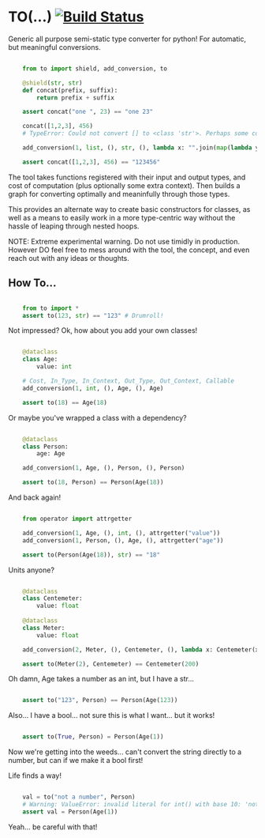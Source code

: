 # TO(...) [![Build Status](https://travis-ci.com/internetimagery/to.svg?branch=develop)](https://travis-ci.com/internetimagery/to)

Generic all purpose semi-static type converter for python! For automatic, but meaningful conversions.

``` python

    from to import shield, add_conversion, to

    @shield(str, str)
    def concat(prefix, suffix):
    	return prefix + suffix

    assert concat("one ", 23) == "one 23"

    concat([1,2,3], 456)
    # TypeError: Could not convert [] to <class 'str'>. Perhaps some conversion steps are missing.

    add_conversion(1, list, (), str, (), lambda x: "".join(map(lambda y: to(y, str), x)))

    assert concat([1,2,3], 456) == "123456"
```

The tool takes functions registered with their input and output types, and cost of computation (plus optionally some extra context). Then builds a graph for converting optimally and meaninfully through those types.

This provides an alternate way to create basic constructors for classes, as well as a means to easily work in a more type-centric way without the hassle of leaping through nested hoops.


NOTE: Extreme experimental warning. Do not use timidly in production. However DO feel free to mess around with the tool, the concept, and even reach out with any ideas or thoughts.

## How To...


``` python

    from to import *
    assert to(123, str) == "123" # Drumroll!

```

Not impressed? Ok, how about you add your own classes!

``` python

    @dataclass
    class Age:
        value: int

    # Cost, In_Type, In_Context, Out_Type, Out_Context, Callable
    add_conversion(1, int, (), Age, (), Age)

    assert to(18) == Age(18)
```

Or maybe you've wrapped a class with a dependency?

``` python

    @dataclass
    class Person:
        age: Age

    add_conversion(1, Age, (), Person, (), Person)

    assert to(18, Person) == Person(Age(18))
```

And back again!

``` python

    from operator import attrgetter

    add_conversion(1, Age, (), int, (), attrgetter("value"))
    add_conversion(1, Person, (), Age, (), attrgetter("age"))

    assert to(Person(Age(18)), str) == "18"
```

Units anyone?

``` python

    @dataclass
    class Centemeter:
        value: float
    
    @dataclass
    class Meter:
        value: float

    add_conversion(2, Meter, (), Centemeter, (), lambda x: Centemeter(x.value * 100))

    assert to(Meter(2), Centemeter) == Centemeter(200)
```

Oh damn, Age takes a number as an int, but I have a str...

``` python

    assert to("123", Person) == Person(Age(123))
```

Also... I have a bool... not sure this is what I want... but it works!

``` python

    assert to(True, Person) = Person(Age(1))
```

Now we're getting into the weeds... can't convert the string directly to a number, but can if we make it a bool first!

Life finds a way!

``` python

    val = to("not a number", Person)
    # Warning: ValueError: invalid literal for int() with base 10: 'not a number'
    assert val = Person(Age(1))
```

Yeah... be careful with that!

